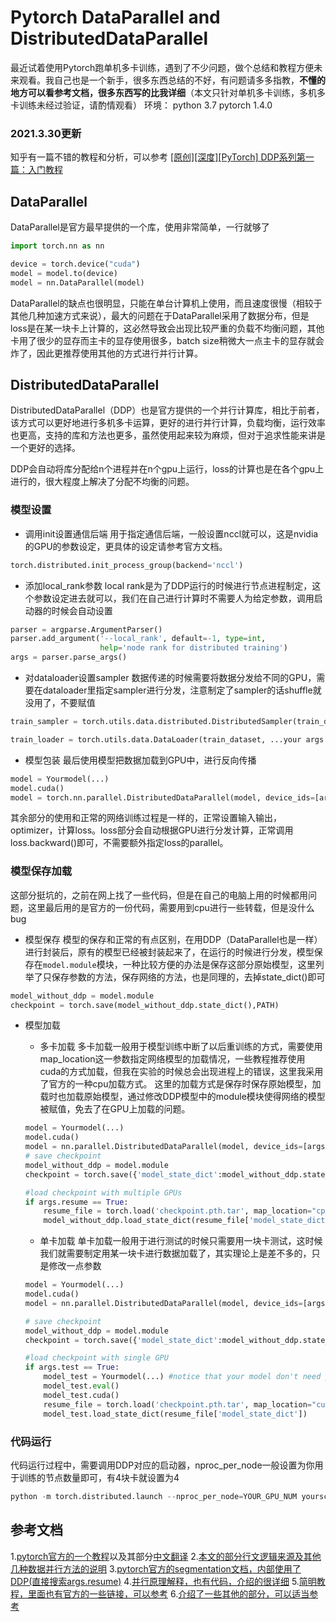 # Pytorch DataParallel and DistributedDataParallel

最近试着使用Pytorch跑单机多卡训练，遇到了不少问题，做个总结和教程方便未来观看。我自己也是一个新手，很多东西总结的不好，有问题请多多指教，**不懂的地方可以看参考文档，很多东西写的比我详细**（本文只针对单机多卡训练，多机多卡训练未经过验证，请酌情观看）
环境：
python 3.7
pytorch 1.4.0

### 2021.3.30更新
知乎有一篇不错的教程和分析，可以参考
[[原创][深度][PyTorch] DDP系列第一篇：入门教程](https://zhuanlan.zhihu.com/p/178402798)
## DataParallel

DataParallel是官方最早提供的一个库，使用非常简单，一行就够了

```python
import torch.nn as nn

device = torch.device("cuda")
model = model.to(device)
model = nn.DataParallel(model)
```



DataParallel的缺点也很明显，只能在单台计算机上使用，而且速度很慢（相较于其他几种加速方式来说），最大的问题在于DataParallel采用了数据分布，但是loss是在某一块卡上计算的，这必然导致会出现比较严重的负载不均衡问题，其他卡用了很少的显存而主卡的显存使用很多，batch size稍微大一点主卡的显存就会炸了，因此更推荐使用其他的方式进行并行计算。



## DistributedDataParallel

DistributedDataParallel（DDP）也是官方提供的一个并行计算库，相比于前者，该方式可以更好地进行多机多卡运算，更好的进行并行计算，负载均衡，运行效率也更高，支持的库和方法也更多，虽然使用起来较为麻烦，但对于追求性能来讲是一个更好的选择。

DDP会自动将库分配给n个进程并在n个gpu上运行，loss的计算也是在各个gpu上进行的，很大程度上解决了分配不均衡的问题。

### 模型设置
- 调用init设置通信后端
用于指定通信后端，一般设置nccl就可以，这是nvidia的GPU的参数设定，更具体的设定请参考官方文档。
```python
torch.distributed.init_process_group(backend='nccl')
```

- 添加local_rank参数
local rank是为了DDP运行的时候进行节点进程制定，这个参数设定进去就可以，我们在自己进行计算时不需要人为给定参数，调用启动器的时候会自动设置
```python
parser = argparse.ArgumentParser()
parser.add_argument('--local_rank', default=-1, type=int,
                    help='node rank for distributed training')
args = parser.parse_args()
```

- 对dataloader设置sampler
数据传递的时候需要将数据分发给不同的GPU，需要在dataloader里指定sampler进行分发，注意制定了sampler的话shuffle就没用了，不要赋值
```python
train_sampler = torch.utils.data.distributed.DistributedSampler(train_dataset)

train_loader = torch.utils.data.DataLoader(train_dataset, ...your args..., sampler=train_sampler)
```

- 模型包装
最后使用模型把数据加载到GPU中，进行反向传播
```python
model = Yourmodel(...)
model.cuda()
model = torch.nn.parallel.DistributedDataParallel(model, device_ids=[args.local_rank], output_device=[args.local_rank])
```

其余部分的使用和正常的网络训练过程是一样的，正常设置输入输出，optimizer，计算loss。loss部分会自动根据GPU进行分发计算，正常调用loss.backward()即可，不需要额外指定loss的parallel。

### 模型保存加载
这部分挺坑的，之前在网上找了一些代码，但是在自己的电脑上用的时候都用问题，这里最后用的是官方的一份代码，需要用到cpu进行一些转载，但是没什么bug

- 模型保存
模型的保存和正常的有点区别，在用DDP（DataParallel也是一样）进行封装后，原有的模型已经被封装起来了，在运行的时候进行分发，模型保存在```model.module```模块，一种比较方便的办法是保存这部分原始模型，这里列举了只保存参数的方法，保存网络的方法，也是同理的，去掉state_dict()即可
```python
model_without_ddp = model.module
checkpoint = torch.save(model_without_ddp.state_dict(),PATH)
```

- 模型加载

    - 多卡加载
      多卡加载一般用于模型训练中断了以后重训练的方式，需要使用map_location这一参数指定网络模型的加载情况，一些教程推荐使用cuda的方式加载，但我在实验的时候总会出现进程上的错误，这里我采用了官方的一种cpu加载方式。
      这里的加载方式是保存时保存原始模型，加载时也加载原始模型，通过修改DDP模型中的module模块使得网络的模型被赋值，免去了在GPU上加载的问题。
    ```python
    model = Yourmodel(...)
    model.cuda()
    model = nn.parallel.DistributedDataParallel(model, device_ids=[args.local_rank], output_device=[args.local_rank])
    # save checkpoint
    model_without_ddp = model.module
    checkpoint = torch.save({'model_state_dict':model_without_ddp.state_dict()},PATH)
    
    #load checkpoint with multiple GPUs
    if args.resume == True:
        resume_file = torch.load('checkpoint.pth.tar', map_location="cpu")
        model_without_ddp.load_state_dict(resume_file['model_state_dict'])
    ```
    - 单卡加载
      单卡加载一般用于进行测试的时候只需要用一块卡测试，这时候我们就需要制定用某一块卡进行数据加载了，其实理论上是差不多的，只是修改一点参数
    ```python
    model = Yourmodel(...)
    model.cuda()
    model = nn.parallel.DistributedDataParallel(model, device_ids=[args.local_rank], output_device=[args.local_rank])
    
    # save checkpoint
    model_without_ddp = model.module
    checkpoint = torch.save({'model_state_dict':model_without_ddp.state_dict()},PATH)
    
    #load checkpoint with single GPU
    if args.test == True:
        model_test = Yourmodel(...) #notice that your model don't need parallel here
        model_test.eval()
        model_test.cuda()
        resume_file = torch.load('checkpoint.pth.tar', map_location="cuda:0")
        model_test.load_state_dict(resume_file['model_state_dict'])
    ```
    

### 代码运行
代码运行过程中，需要调用DDP对应的启动器，nproc_per_node一般设置为你用于训练的节点数量即可，有4块卡就设置为4
```python
python -m torch.distributed.launch --nproc_per_node=YOUR_GPU_NUM yourscript.py
```
## 参考文档
1.[pytorch官方的一个教程](https://pytorch.org/tutorials/intermediate/ddp_tutorial.html)以及其部分[中文翻译](https://blog.csdn.net/qq_36387683/article/details/107589883)
2.[本文的部分行文逻辑来源及其他几种数据并行方法的说明](https://zhuanlan.zhihu.com/p/98535650)
3.[pytorch官方的segmentation文档，内部使用了DDP(直接搜索args.resume)](https://github.com/pytorch/vision/blob/master/references/segmentation/train.py)
4.[并行原理解释，也有代码，介绍的很详细](https://www.cnblogs.com/yh-blog/p/12877922.html)
5.[简明教程，里面也有官方的一些链接，可以参考](https://zhuanlan.zhihu.com/p/113694038)
6.[介绍了一些其他的部分，可以适当参考](https://blog.csdn.net/m0_38008956/article/details/86559432)
